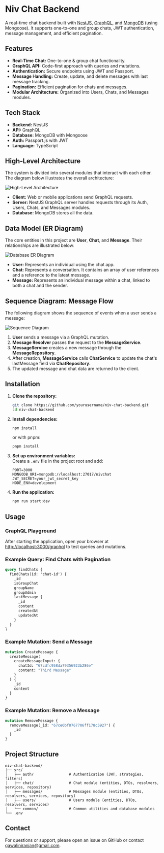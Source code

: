 # Niv Chat Backend

A real-time chat backend built with [NestJS](https://nestjs.com/), [GraphQL](https://graphql.org/), and [MongoDB](https://www.mongodb.com/) (using Mongoose). It supports one-to-one and group chats, JWT authentication, message management, and efficient pagination.

## Features

- **Real-Time Chat:** One-to-one & group chat functionality.
- **GraphQL API:** Code-first approach with queries and mutations.
- **Authentication:** Secure endpoints using JWT and Passport.
- **Message Handling:** Create, update, and delete messages with last message tracking.
- **Pagination:** Efficient pagination for chats and messages.
- **Modular Architecture:** Organized into Users, Chats, and Messages modules.

## Tech Stack

- **Backend:** NestJS
- **API:** GraphQL
- **Database:** MongoDB with Mongoose
- **Auth:** Passport.js with JWT
- **Language:** TypeScript

## High-Level Architecture

The system is divided into several modules that interact with each other. The diagram below illustrates the overall architecture:

![High-Level Architecture](./readme-images/high-level-diagram.png)

- **Client:** Web or mobile applications send GraphQL requests.
- **Server:** NestJS GraphQL server handles requests through its Auth, Users, Chats, and Messages modules.
- **Database:** MongoDB stores all the data.

## Data Model (ER Diagram)

The core entities in this project are **User**, **Chat**, and **Message**. Their relationships are illustrated below:

![Database ER Diagram](./readme-images/database-er-diagram.png)

- **User:** Represents an individual using the chat app.
- **Chat:** Represents a conversation. It contains an array of user references and a reference to the latest message.
- **Message:** Represents an individual message within a chat, linked to both a chat and the sender.

## Sequence Diagram: Message Flow

The following diagram shows the sequence of events when a user sends a message:

![Sequence Diagram](./readme-images/sequence-diagram.png)

1. **User** sends a message via a GraphQL mutation.
2. **Message Resolver** passes the request to the **MessageService**.
3. **MessageService** creates a new message through the **MessageRepository**.
4. After creation, **MessageService** calls **ChatService** to update the chat's lastMessage field via **ChatRepository**.
5. The updated message and chat data are returned to the client.

## Installation

1. **Clone the repository:**

   ```bash
   git clone https://github.com/yourusername/niv-chat-backend.git
   cd niv-chat-backend
   ```

2. **Install dependencies:**

   ```bash
   npm install
   ```

   or with pnpm:

   ```bash
   pnpm install
   ```

3. **Set up environment variables:**  
   Create a `.env` file in the project root and add:

   ```env
   PORT=3000
   MONGODB_URI=mongodb://localhost:27017/nivchat
   JWT_SECRET=your_jwt_secret_key
   NODE_ENV=development
   ```

4. **Run the application:**
   ```bash
   npm run start:dev
   ```

## Usage

### GraphQL Playground

After starting the application, open your browser at [http://localhost:3000/graphql](http://localhost:3000/graphql) to test queries and mutations.

### Example Query: Find Chats with Pagination

```graphql
query findChats {
  findChats(id: 'chat-id') {
    _id
    isGroupChat
    groupName
    groupAdmin
    lastMessage {
      _id
      content
      createdAt
      updatedAt
    }
  }
}
```

### Example Mutation: Send a Message

```graphql
mutation CreateMessage {
  createMessage(
    createMessageInput: {
      chatId: "67cdfc958da79356923b286e"
      content: "Third Message"
    }
  ) {
    _id
    content
  }
}
```

### Example Mutation: Remove a Message

```graphql
mutation RemoveMessage {
  removeMessage(_id: "67ce0bf8767706ff178c5927") {
    _id
  }
}
```

## Project Structure

```
niv-chat-backend/
├── src/
│   ├── auth/                # Authentication (JWT, strategies, filters)
│   ├── chat/                # Chat module (entities, DTOs, resolvers, services, repository)
│   ├── messages/            # Messages module (entities, DTOs, resolvers, services, repository)
│   ├── users/               # Users module (entities, DTOs, resolvers, services)
│   └── common/              # Common utilities and database modules
└── .env
```

## Contact

For questions or support, please open an issue on GitHub or contact [gawaliniranjan@gmail.com](mailto:gawaliniranjan@gmail.com).
